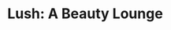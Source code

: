 ---
title: "Lush: A Beauty Lounge"
url: /colorado-springs/lush-a-beauty-lounge/
shop: hairdresser
---